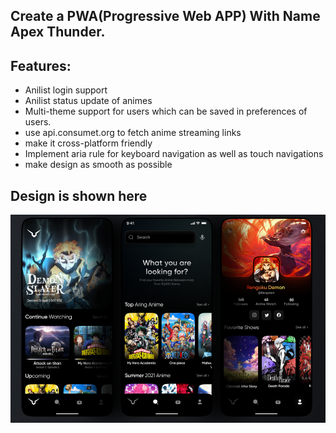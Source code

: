 ## Create a PWA(Progressive Web APP) With Name Apex Thunder.

## Features:
- Anilist login support
- Anilist status update of animes
- Multi-theme support for users which can be saved in preferences of users. 
- use api.consumet.org to fetch anime streaming links 
- make it cross-platform friendly
- Implement aria rule for keyboard navigation as well as touch navigations 
- make design as smooth as possible

## Design is shown here 
<img src="design.png">